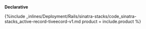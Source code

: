

**Declarative**

{%include _inlines/Deployment/Rails/sinatra-stacks/code_sinatra-stacks_active-record-tiveecord-v1.md  product = include.product %}




